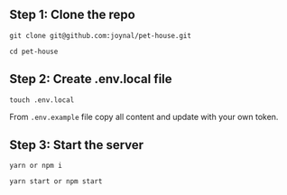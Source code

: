 ## Step 1: Clone the repo

```
git clone git@github.com:joynal/pet-house.git

cd pet-house
```

## Step 2: Create .env.local file

```
touch .env.local
```

From `.env.example` file copy all content and update with your own token.

## Step 3: Start the server

```
yarn or npm i

yarn start or npm start
```
